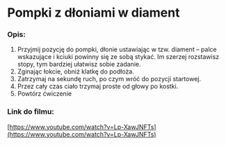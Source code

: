 # Pompki z dłoniami w diament

### Opis:
1. Przyjmij pozycję do pompki, dłonie ustawiając w tzw. diament – palce wskazujące i kciuki powinny się ze sobą stykać. Im szerzej rozstawisz stopy, tym bardziej ułatwisz sobie zadanie. 
2. Zginając łokcie, obniż klatkę do podłoża. 
3. Zatrzymaj na sekundę ruch, po czym wróć do pozycji startowej. 
4. Przez cały czas ciało trzymaj proste od głowy po kostki. 
5. Powtórz ćwiczenie

### Link do filmu:
[https://www.youtube.com/watch?v=Lp-XawJNFTs](https://www.youtube.com/watch?v=Lp-XawJNFTs)
